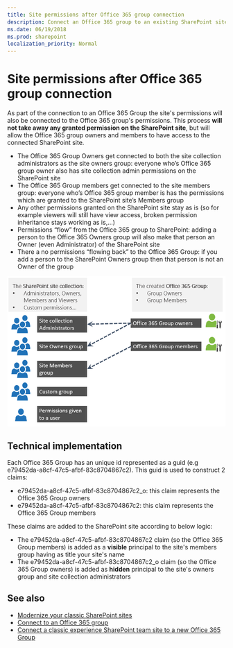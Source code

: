 ```yaml
---
title: Site permissions after Office 365 group connection
description: Connect an Office 365 group to an existing SharePoint site does have an impact on the SharePoint site permissions, which is explained in this article
ms.date: 06/19/2018
ms.prod: sharepoint
localization_priority: Normal
---
```


# Site permissions after Office 365 group connection

As part of the connection to an Office 365 Group the site's permissions will also be connected to the Office 365 group's permissions. This process **will not take away any granted permission on the SharePoint site**, but will allow the Office 365 group owners and members to have access to the connected SharePoint site.

- The Office 365 Group Owners get connected to both the site collection administrators as the site owners group: everyone who’s Office 365 group owner also has site collection admin permissions on the SharePoint site
- The Office 365 Group members get connected to the site members group: everyone who’s Office 365 group member is has the permissions which are granted to the SharePoint site’s Members group
- Any other permissions granted on the SharePoint site stay as is (so for example viewers will still have view access, broken permission inheritance stays working as is,…)
- Permissions “flow” from the Office 365 group to SharePoint: adding a person to the Office 365 Owners group will also make that person an Owner (even Administrator) of the SharePoint site
- There a no permissions “flowing back” to the Office 365 Group: if you add a person to the SharePoint Owners group then that person is not an Owner of the group

![Site permissions after group connection](media/modernize/groupifypermissions_1.png)

## Technical implementation

Each Office 365 Group has an unique id represented as a guid (e.g e79452da-a8cf-47c5-afbf-83c8704867c2). This guid is used to construct 2 claims:

- e79452da-a8cf-47c5-afbf-83c8704867c2_o: this claim represents the Office 365 Group owners
- e79452da-a8cf-47c5-afbf-83c8704867c2: this claim represents the Office 365 Group members

These claims are added to the SharePoint site according to below logic:

- The e79452da-a8cf-47c5-afbf-83c8704867c2 claim (so the Office 365 Group members) is added as a **visible** principal to the site's members group having as title your site's name
- The e79452da-a8cf-47c5-afbf-83c8704867c2_o claim (so the Office 365 Group owners) is added as **hidden** principal to the site's owners group and site collection administrators

## See also

- [Modernize your classic SharePoint sites](modernize-classic-sites.md)
- [Connect to an Office 365 group](modernize-connect-to-office365-group.md)
- [Connect a classic experience SharePoint team site to a new Office 365 Group](https://support.office.com/en-us/article/connect-a-classic-experience-sharepoint-team-site-to-a-new-office-365-group-469c6ee0-2139-4496-9914-7e39d07ac49d?ui=en-US&rs=en-US&ad=US)
